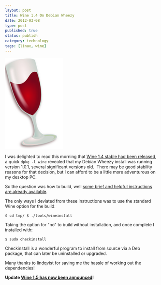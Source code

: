 ```yaml
--- 
layout: post 
title: Wine 1.4 On Debian Wheezy
date: 2012-03-08
type: post 
published: true 
status: publish
category: technology
tags: [linux, wine]
---
```


<img src="/assets/winehq_logo_glass.png" class="image-right" alt="Wine logo">

I was delighted to read this morning that [Wine 1.4 stable had been released](http://www.winehq.org/news/2012030701 "Wine 1.4 Released"), a
quick `dpkg -l wine` revealed that my Debian Wheezy install was running version 1.0.1,
several significant versions old.  There may be good stability reasons
for that decision, but I can afford to be a little more adventurous on
my desktop PC.

<!--more-->

So the question was how to build, well 
[some brief and helpful instructions are already available](http://verahill.blogspot.com/2012/03/wine-14-out-now-very-brief-build.html "Wine 1.4 out now -- very brief build instructions").

The only ways I deviated from these instructions was to use the standard
Wine option for the build:

    $ cd tmp/ $ ./tools/wineinstall

Taking the option for "no" to build without installation, and once
complete I installed with:

    $ sudo checkinstall

Checkinstall is a wonderful program to install from source via a Deb
package, that can later be uninstalled or upgraded.

Many thanks to lindqvist for saving me the hassle of working out the
dependencies!

**Update [Wine 1.5 has now been announced](http://www.winehq.org/announce/1.5.0 "Wine 1.5 Announcement")!**
